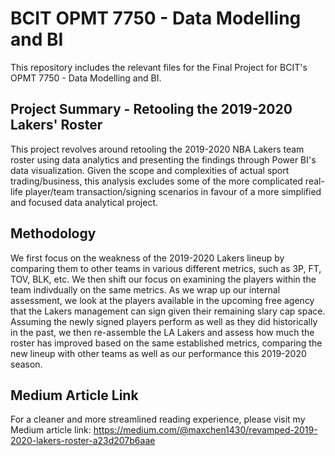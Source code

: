 # BCIT OPMT 7750 - Data Modelling and BI
This repository includes the relevant files for the Final Project for BCIT's OPMT 7750 - Data Modelling and BI.

## Project Summary - Retooling the 2019-2020 Lakers' Roster
This project revolves around retooling the 2019-2020 NBA Lakers team roster using data analytics and presenting the findings through Power BI's data visualization. Given the scope and complexities of actual sport trading/business, this analysis excludes some of the more complicated real-life player/team transaction/signing scenarios in favour of a more simplified and focused data analytical project. 

## Methodology
We first focus on the weakness of the 2019-2020 Lakers lineup by comparing them to other teams in various different metrics, such as 3P, FT, TOV, BLK, etc. We then shift our focus on examining the players within the team indivdually on the same metrics. As we wrap up our internal assessment, we look at the players available in the upcoming free agency that the Lakers management can sign given their remaining slary cap space. Assuming the newly signed players perform as well as they did historically in the past, we then re-assemble the LA Lakers and assess how much the roster has improved based on the same established metrics, comparing the new lineup with other teams as well as our performance this 2019-2020 season. 

## Medium Article Link
For a cleaner and more streamlined reading experience, please visit my Medium article link: https://medium.com/@maxchen1430/revamped-2019-2020-lakers-roster-a23d207b6aae 
